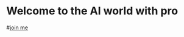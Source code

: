 # Welcome to the AI world with pro
#[join me](https://www.facebook.com/photo.php?fbid=1114842567352530&set=a.559625346207591)
